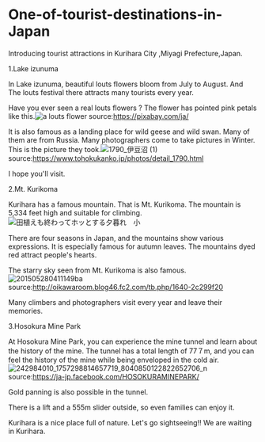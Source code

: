 # One-of-tourist-destinations-in-Japan
Introducing tourist attractions in Kurihara City ,Miyagi Prefecture,Japan.

1.Lake izunuma

In Lake izunuma, beautiful louts flowers bloom from July to August. And The louts festival there attracts many tourists every year.

Have you ever seen a real louts flowers ?
The flower has pointed pink petals
like this.![a louts flower](https://user-images.githubusercontent.com/108656454/182286212-5dfa0f8c-7675-4c17-863a-4a5cc50a2ed1.jpg)
source:https://pixabay.com/ja/

It is also famous as a landing place for wild geese and wild swan. Many of them are from Russia.
Many photographers come to take pictures in Winter.
This is the picture they took.![1790_伊豆沼 (1)](https://user-images.githubusercontent.com/108656454/182290193-c9003f28-c78c-4cdf-82d9-deb65e92e11b.jpg)
source:https://www.tohokukanko.jp/photos/detail_1790.html

I hope you'll visit.

2.Mt. Kurikoma

Kurihara has a famous mountain. That is Mt. Kurikoma.
The mountain is 5,334 feet high and suitable for climbing.
![田植えも終わってホッとする夕暮れ　小](https://user-images.githubusercontent.com/108656454/183816845-9003ece9-a72c-43d2-a210-ca17981812ff.jpg)

There are four seasons in Japan, and the mountains show various expressions.
It is especially famous for autumn leaves. The mountains dyed red attract people's hearts.

The starry sky seen from Mt. Kurikoma is also famous.
![201505280411149ba](https://user-images.githubusercontent.com/108656454/183329387-caa439f7-6743-47a4-a995-0925864ca6ee.jpg)
source:http://oikawaroom.blog46.fc2.com/tb.php/1640-2c299f20

Many climbers and photographers visit every year and leave their memories.

3.Hosokura Mine Park

At Hosokura Mine Park, you can experience the mine tunnel and learn about the history of the mine. The tunnel has a total length of 77７m, and you can feel the history of the mine while being enveloped in the cold air. 
![242984010_1757298814657719_8040850122822652706_n](https://user-images.githubusercontent.com/108656454/183547812-d03b5dab-847c-4663-b1c3-fce67c8ac195.jpg)
source:https://ja-jp.facebook.com/HOSOKURAMINEPARK/

Gold panning is also possible in the tunnel.

There is a lift and a 555m slider outside, so even families can enjoy it.

Kurihara is a nice place full of nature. Let's go sightseeing!!
We are waiting in Kurihara.



